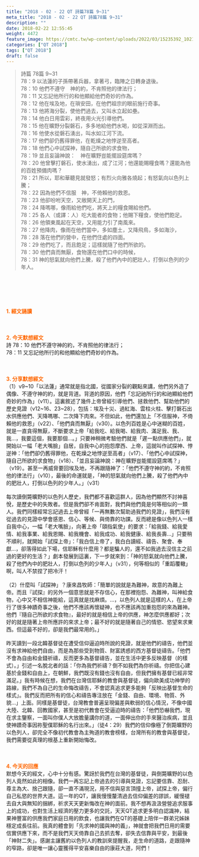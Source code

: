 ```yaml
---
title: "2018 - 02 - 22 QT 詩篇78篇 9~31"
meta_title: "2018 - 02 - 22 QT 詩篇78篇 9~31"
description: ""
date: 2018-02-22 12:55:45
weight: 4472
feature_image: https://cmtc.tw/wp-content/uploads/2022/03/15235392_10211799862337740_180693556567566654_o-1.webp
categories: ["QT 2018"]
tags: ["QT 2018"]
draft: false
---
```


<blockquote>詩篇 78篇 9~31<br />
78：9 以法蓮的子孫帶著兵器，拿著弓，臨陣之日轉身退後。<br />
78：10 他們不遵守　神的約，不肯照他的律法行；<br />
78：11 又忘記他所行的和他顯給他們奇妙的作為。<br />
78：12 他在埃及地，在瑣安田，在他們祖宗的眼前施行奇事。<br />
78：13 他將海分裂，使他們過去，又叫水立起如壘。<br />
78：14 他白日用雲彩，終夜用火光引導他們。<br />
78：15 他在曠野分裂磐石，多多地給他們水喝，如從深淵而出。<br />
78：16 他使水從磐石湧出，叫水如江河下流。<br />
78：17 他們卻仍舊得罪他，在乾燥之地悖逆至高者。<br />
78：18 他們心中試探神，隨自己所欲的求食物，<br />
78：19 並且妄論神說：　神在曠野豈能擺設筵席嗎？<br />
78：20 他曾擊打磐石，使水湧出，成了江河；他還能賜糧食嗎？還能為他的百姓預備肉嗎？<br />
78：21 所以，耶和華聽見就發怒；有烈火向雅各燒起；有怒氣向以色列上騰；<br />
78：22 因為他們不信服　神，不倚賴他的救恩。<br />
78：23 他卻吩咐天空，又敞開天上的門，<br />
78：24 降嗎哪，像雨給他們吃，將天上的糧食賜給他們。<br />
78：25 各人（或譯：人）吃大能者的食物；他賜下糧食，使他們飽足。<br />
78：26 他領東風起在天空，又用能力引了南風來。<br />
78：27 他降肉，像雨在他們當中，多如塵土，又降飛鳥，多如海沙，<br />
78：28 落在他們的營中，在他們住處的四面。<br />
78：29 他們吃了，而且飽足；這樣就隨了他們所欲的。<br />
78：30 他們貪而無厭，食物還在他們口中的時候，<br />
78：31 神的怒氣就向他們上騰，殺了他們內中的肥壯人，打倒以色列的少年人。</blockquote><br />
&nbsp;<br />
<br />
&nbsp;<br />
<br />
<span style="color: #ff6600;"><strong>1. </strong><strong>經文誦讀</strong></span><br />
<br />
<span style="color: #ff6600;"><strong> </strong></span><br />
<br />
<span style="color: #ff6600;"><strong>2. 今天默想</strong><strong>經文<br />
</strong></span>詩 78：10 他們不遵守神的約，不肯照他的律法行；<br />
78：11 又忘記他所行的和他顯給他們奇妙的作為。<br />
<br />
&nbsp;<br />
<br />
<span style="color: #ff6600;"><strong>3. 分享默想經文<br />
</strong></span>（1）v9~10「以法蓮」通常就是指北國，從國家分裂的觀點來講，他們另外造了偶像、不遵守神的約，就是背道。背道的原因，他們「忘記祂所行的和祂顯給他們奇妙的作為」（v11）。這裏敘述了幾件上帝曾經引導他們、拯救他們、幫助他們的歷史見證（v12~16、23~28），包括：埃及十災、過紅海、雲柱火柱、擊打磐石出水供應他們、天降嗎哪、二次降下肉來。不但如此，他們還加上「不信服神，不倚賴他的救恩」（v22）、「他們貪而無厭」（v30）。以色列百姓是心中迷糊的百姓，就是一直貪得無厭，不斷要求上帝「給我吃、給我喝、給我肉、滿足我、我、我…，我要這個，我要那個…。」只要神稍微考驗他們就是「遲一點供應他們」，就開始以一幅「老大嘴臉」自居，自我中心的抱怨摩西、上帝，這就叫作試探神、悖逆神：「他們卻仍舊得罪他，在乾燥之地悖逆至高者」（v17）、「他們心中試探神，隨自己所欲的求食物」（v18）、「並且妄論神說：神在曠野豈能擺設筵席嗎？」（v19）。甚至一再威脅要回埃及地，不再跟隨神了：「他們不遵守神的約，不肯照他的律法行」（v10），最後的命運就是，「神的怒氣就向他們上騰，殺了他們內中的肥壯人，打倒以色列的少年人。」（v31）<br />
<br />
每次讀倒斃曠野的以色列人歷史，我們都不喜歡這群人，因為他們顯然不討神喜悅，是歷史中的失敗者。但是我們卻不肯面對，我們與他們竟是何等相似的一類人。我們同樣經常忘記過去上帝曾經「一再無數次幫助過我們的見證」，我們沒有從過去的見證中學會感恩、信心、等候、與倚靠的功課。反而總是像以色列人一樣自我中心，一幅「老大嘴臉」，向著上帝「頤指氣使」的要求：「給我錢、給我愛情、給我事業、給我恩賜、給我機會、給我成功、給我健康、給我長壽…」只要稍不順利，就開始「試探上帝」：「我白信上帝了，我白白讀經、禱告、聚會、奉獻…，卻落得如此下場，信耶穌有什麼用？都是騙人的，還不如我過去沒信主之前過的更好的生活？」劇本發展到這裏，下一步就來到：「神的怒氣就向他們上騰，殺了他們內中的肥壯人，打倒以色列的少年人」（v31），何等相似的「重蹈覆轍」啊，叫人不禁捏了把冷汗！<br />
<br />
（2）什麼叫「試探神」？康來昌牧師：「簡單的說就是為難神，故意的為難上帝。而且『試探』的另外一個意思就是不存信心，在那裡抱怨、為難神，叫神給食物，心中又不相信神能給，這真就是找麻煩。…，以色列人就是這樣的人，在上帝行了很多神蹟奇事之後，他們不應該再懷疑神，也不應該再加重抱怨的來為難神。他們『隨自己所欲的求食物』，最好的就是相信上帝的供應，神怎麼供應都好；次好的就是隨著上帝所應許的來求上帝；最不好的就是隨著自己的情慾、慾望來求東西。但這最不好的，卻是我們最常用的。」<br />
<br />
昨天讀到一段北韓基督徒在遭受信仰逼迫時所說的見證，就是他們的禱告，他們並沒有求神給他們自由，而是為那些受到物質、財富誘惑的西方基督徒禱告。「他們不會為自由和金錢祈禱，反而更多為基督禱告，並在生活中更多反映基督（的樣式）。」引述一名脫北者的話：「你為我們祈禱？倒不如我們為你祈禱。你把信心建基於金錢和自由上，在朝鮮，我們既沒有錢也沒有自由，但我們擁有基督已經非常滿足。」我有時候在想，我們在台灣信耶穌的教會與基督徒，偏向歐美成功神學的路線，我們不為自己的生命悔改禱告，不會認真追求更多能夠「反映出基督生命的樣式」。我們反而把所有的信心和禱告專注放在「金錢、自由、環境、物質、外貌…」上面。同樣是基督徒，台灣教會普遍呈現偏差與軟弱的信心情況，不像中國大陸、北韓、回教國家，甚至是初代教會在受逼迫時的禱告：「他們恐嚇我們，現在求主鑒察，一面叫你僕人大放膽量講你的道，一面伸出你的手來醫治疾病，並且使神蹟奇事因祢聖僕耶穌的名行出來。」（徒4：29）我們的信仰像極了倒斃曠野的以色列人，卻完全不像初代教會為主殉道的教會榜樣，台灣所有的教會與基督徒，我們需要從真理的根基上重新開始悔改。<br />
<br />
&nbsp;<br />
<br />
<span style="color: #ff6600;"><strong>4. 今天的回應<br />
</strong></span>默想今天的經文，心中十分有感。驚訝於我們在台灣的基督徒，與倒斃曠野的以色列人竟然如此的相像。我們一再忘記上帝過去的引導與見證，忘記要信靠、忍耐、尊主為大、捨己跟隨，卻一直不滿現況，用不信與惡言頂撞上帝，試探上帝，偏行自己私慾的世界大道。這一年的QT，讓我慢慢釐清過去信仰偏差的謬誤，緩慢褪去自大與無知的捆綁，祈求天天更新悔改在神的面前。我不想再汲汲營營追求服事上的成功，也對生活上經濟的壓力更多的交託，天天QT追求更多明白認識神，結果神豐富的供應我們家庭日用的飲食，也讓我們在QT的基礎上陪伴一群弟兄姊妹穩定成長往前。我真的體會到「先求神的國與神的義」，神就會把我們日用的需要信實供應下來，而不是我們天天倚靠自己去抓去奪，卻失去信靠與平安，到最後「神財二失」。感謝主讓舊約以色列人的教訓來提醒我，走生命的道路，走跟隨神的窄路，卻是唯一讓心靈獲得平安喜樂自由的康莊大道，阿們！<br />
<br />
&nbsp;
        